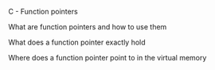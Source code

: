 C - Function pointers

What are function pointers and how to use them

What does a function pointer exactly hold

Where does a function pointer point to in the virtual memory
